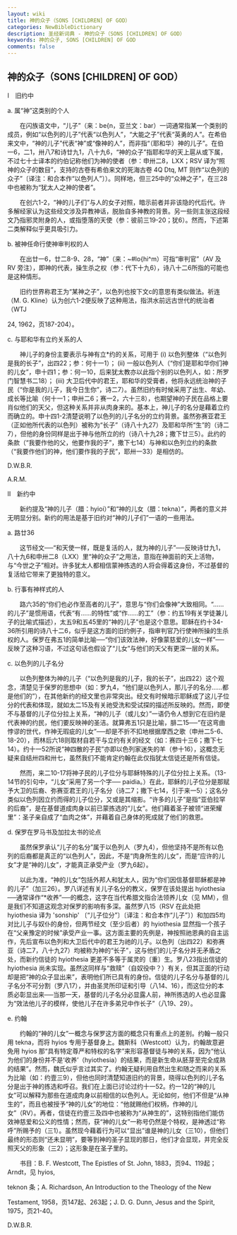 ```yaml
---
layout: wiki
title: 神的众子（SONS [CHILDREN] OF GOD）
categories: NewBibleDictionary
description: 圣经新词典 - 神的众子（SONS [CHILDREN] OF GOD）
keywords: 神的众子, SONS [CHILDREN] OF GOD
comments: false
---
```


## 神的众子（SONS [CHILDREN] OF GOD）

Ⅰ　旧约中

a. 属“神”这类别的个人

　　在闪族语文中，“儿子”（来：be{n，亚兰文：bar）一词通常指某一个类别的成员，例如“以色列的儿子”代表“以色列人”，“大能之子”代表“英勇的人”。在希伯来文中，“神的儿子”代表“神”或“像神的人”，而非指“（耶和华）神的儿子”。在伯一6，二1，卅八7和诗廿九1，八十九6，“神的众子”指耶和华的天上扈从或下属，不过七十士译本的约伯记称他们为神的使者（参：申卅二8，LXX；RSV 译为“照神的众子的数目”，支持的古卷有希伯来文的死海古卷 4Q Dtq, MT 则作“以色列的众子”〔译注：和合本作“以色列人”〕）。同样地，但三25中的“众神之子”，在三28中也被称为“犹太人之神的使者”。

　　在创六1-2，“神的儿子们”与人的女子对照，暗示前者并非该隐的代后代。许多解经家认为这些经文涉及异教神话，脱胎自多神教的背景。另一些则主张这段经文乃指邪灵附身的人，或指堕落的天使（参：彼前三19-20；犹6）。然而，下述第二类解释似乎更具吸引力。

b. 被神任命行使神审判权的人

　　在出廿一6，廿二8-9、28，“神”（来：~#lo{hi^m）可指“审判官”（AV 及 RV 旁注），即神的代表，操生杀之权（参：代下十九6），诗八十二6所指的可能也是这种情形。

　　旧约世界称君王为“某神之子”，以色列也按下文c的意思有类似做法。祈连（M. G. Kline）认为创六1-2便反映了这种用法，指洪水前远古世代的统治者（WTJ

24, 1962，页187-204）。

c. 与耶和华有立约关系的人

　　神儿子的身份主要表示与神有立*约的关系，可用于 (i) 以色列整体（“以色列是我的长子”，出四22；参：何十一1）； (ii) 一般以色列人（“你们是耶和华你们神的儿女”，申十四1；参：何一10，后来犹太教亦以此指个别的以色列人，如：所罗门智慧书二18）； (iii) 大卫后代中的君王，耶和华的受膏者，他将永远统治神的子民（“你是我的儿子，我今日生你”，诗二7）。虽然旧约有时候采用了出生、年幼、成长等比喻（何十一1；申卅二6；赛一2，六十三8），也期望神的子民在品格上要肖似他们的天父，但这种关系并非从肉身来的。基本上，神儿子的名分是藉着立约而确立的。申十四1-2清楚说明了以色列的儿子名分的立约背景。虽然弥赛亚君王（正如他所代表的以色列）被称为“长子”（诗八十九27）及耶和华所“生”的（诗二7），但他的身份同样是出于神与他所立的约（诗八十九28；撒下廿三5）。此约的条款（“我要作他的父，他要作我的子”，撒下七14）与神和以色列立约的条款（“我要作他们的神，他们要作我的子民”，耶卅一33）是相仿的。

D.W.B.R.

A.R.M.

Ⅱ　新约中

　　新约提及“神的儿子（腊：hyioi）”和“神的儿女（腊：tekna）”，两者的意义并无明显分别。新约的用法是基于旧约对“神的儿子们”一语的一些用法。

a. 路廿36

　　这节经文──“和天使一样，既是复活的人，就为神的儿子”──反映诗廿九1，八十九6和申卅二8（LXX）里“神的众子”之用法，意指在神面前的天上活物，与“今世之子”相对。许多犹太人都相信蒙神拣选的人将会得着这身份，不过基督的复活给它带来了更独特的意义。

b. 行事有神样式的人

　　路六35的“你们也必作至高者的儿子”，意思与“你们会像神”大致相同。“……的儿子”是惯用语，代表“有……的特性”或“作……的工”（参：约五19有关学徒兼儿子的比喻式描述），太五9和五45里的“神的儿子”也是这个意思。耶稣在约十34-36所引用的诗八十二6，似乎是这方面的旧约例子，指审判官乃行使神所操的生杀权的人。保罗在弗五1的简单比喻──“你们该效法神，好像蒙慈爱的儿女一样”──反映了这种习语，不过这句话也假设了“儿女”与他们的天父有更深一层的关系。

c. 以色列的儿子名分

　　以色列整体为神的儿子（“以色列是我的儿子，我的长子”，出四22）这个观念，清楚见于保罗的思想中（如：罗九4，“他们是以色列人，那儿子的名分……都是他们的”），在其他新约的经文里也非常突出。经文有时候暗示耶稣成了这儿子位分的代表和体现，就如太二15及有关祂受洗和受试探的描述所反映的。然而，即使不与基督的儿子位分拉上关系，“神的儿子（或儿女）”一语仍令人想到它在旧约是代表神的约民，他们要反映神的圣洁。就算弗五1只是比喻，腓二15──“在这弯曲悖谬的世代，作神无瑕疵的儿女”──却是不折不扣地根据摩西之歌（申卅二5-6、18-20），而林后六18则取材自若干与立约有关的经文（如：赛四十三6；撒下七14）。约十一52所说“神四散的子民”亦即以色列家迷失的羊（参十16），这概念无疑来自结卅四和卅七，虽然我们不能肯定约翰在此仅指犹太信徒还是所有信徒。

　　然而，来二10-17将神子民的儿子位分与耶稣特殊的儿子位分拉上关系。（13-14节的引句中，“儿女”采用了另一个字── paidia。）在此，耶稣的儿子位分是那赋予大卫的后裔、弥赛亚君王的儿子名分（诗二7；撒下七14，引于来一5）；这名分类似以色列因立约而得的儿子位分，又或是其缩影。“许多的儿子”是指“亚伯拉罕的后裔”，是在基督道成肉身以前已蒙拣选的“儿女”。他们藉着圣子被领“进荣耀里”：圣子亲自成了“血肉之体”，并藉着自己身体的死成就了他们的救恩。

d. 保罗在罗马书及加拉太书的论点

　　虽然保罗承认“儿子的名分”属于以色列人（罗九4），但他坚持不是所有以色列的后裔都是真正的“以色列人”，因此，不是“肉身所生的儿女”，而是“应许的儿女”才是“神的儿女”，才能真正承受产业（罗九6起）。

　　以此为准，“神的儿女”包括外邦人和犹太人，因为“你们因信基督耶稣都是神的儿子”（加三26）。罗八详述有关儿子名分的教义，保罗在该处提出 hyiothesia ──通常译作“*收养”──的概念，这字在当代希腊文指合法领养儿女（见 MM），但是我们不知道这观念对保罗的影响有多深。虽然罗八15（RSV 在此处把 hyiothesia 译为 'sonship' 〔“儿子位分”〕〔译注：和合本作“儿子”〕）和加四5均对比儿子与奴仆的身份，但两节经文（至少后者）的 hyiothesia 显然指一个孩子在“父亲豫定的时候”承受产业一事。这方面主要的先例是，神按照祂恩典的自主运作，先后宣布以色列和大卫后代中的君王为祂的儿子。以色列（出四22）和弥赛亚（诗二7，八十九27）均被称为神的“长子”，这与他们的儿子名分并无矛盾之处，而新约信徒的 hyiothesia 更差不多等于属灵的〔重〕生。罗八23指出信徒的 hyiothesia 尚未实现。虽然这同样与“救赎”（自奴役中？）有关，但其正面的行动却是把“神的众子显出来”，表明他们所已具有的身份。信徒的儿子名分与基督的儿子名分不可分割（罗八17），并由圣灵所印证和引导（八14、16），而这位分的本质必彰显出来──当那一天，基督的儿子名分必显露人前，神所拣选的人也必显露为“效法他儿子的模样，使他儿子在许多弟兄中作长子”（八19、29）。

e. 约翰

　　约翰的“神的儿女”一概念与保罗这方面的概念只有重点上的差别。约翰一般只用 tekna，而将 hyios 专用于基督身上。魏斯科（Westcott）认为，约翰故意避免用 hyios 那“具有特定尊严和特权的名字”来形容基督徒与神的关系，因为“他认为他们的身份并不是‘收养’（hyiothesia）的结果，而是新生命从胚芽至完全成熟的结果”。然而，魏氏似乎言过其实了。约翰无疑利用自然出生和随之而来的关系为比喻（如：约壹三9），但他也同时清楚知道旧约的背景，晓得以色列的儿子名分是出于神的拣选和呼召。我们在上面已讨论过约十一52。约一12的“神的儿女”可以解释为那些在道成肉身以前相信的以色列人。无论如何，他们不但是“从神生的”，而且也被授予“神的儿女”的地位：“他就赐他们权柄，作神的儿女”（RV）。再者，信徒在约壹三及四中也被称为“从神生的”，这特别指他们能仿效神慈爱和公义的性情；然而，获“神的儿女”一称号仍然是个特权，是神透过“称呼”所赐予的（三1）。虽然现今藉着行为可以“显出”谁是神的儿女（三10），但他们最终的形态则“还未显明”，要等到神的圣子显现的那日，他们才会显现，并完全反照天父的形象（三2）；这形象是在圣子里的。

　　书目：B. F. Westcott, The Epistles of St. John, 1883，页94、119起；Arndt，见 hyios,

teknon 条；A. Richardson, An Introduction to the Theology of the New

Testament, 1958，页147起、263起；J. D. G. Dunn, Jesus and the Spirit, 1975，页21-40。

D.W.B.R.








